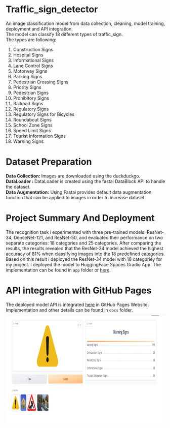 # Traffic_sign_detector
An image classification model from data collection, cleaning, model training, deployment and API integration.<br/>
The model can classify 18 different types of traffic_sign. <br/>
The types are following: <br/>
1. Construction Signs
 2. Hospital Signs
 3. Informational Signs
 4. Lane Control Signs
 5. Motorway Signs
 6. Parking Signs 
 7. Pedestrian Crossing Signs
 8. Priority Signs
 9. Pedestrian Signs 
 10. Prohibitory Signs
 11. Railroad  Signs
 12. Regulatory Signs
 13. Regulatory Signs for Bicycles
 14. Roundabout Signs
 15. School Zone Signs
 16. Speed Limit Signs
 17. Tourist Information Signs
 18. Warning Signs

 
# Dataset Preparation
 <b>Data Collection: </b> Images are downloaded using the duckduckgo.</br>
 <b>DataLoader : </b> DataLoader is created using the fastai DataBlock API to handle the dataset.</br>
 <b>Data Augmentation:</b> Using Fastai provides default data augmentation function that can be applied to images in order to increase dataset.

# Project Summary And Deployment
The recognition task i  experimented with three pre-trained models: ResNet-34, DenseNet-121, and ResNet-50, and evaluated their performance on two separate categories: 18 categories and 25 categories. After comparing the results, the results revealed that the ResNet-34 model achieved the highest accuracy of 81% when classifying images into the 18 predefined categories. Based on this result i deployed the ResNet-34 model with 18 categoriey for my project. I deployed the model to HuggingFace Spaces Gradio App. The implementation can be found in `app` folder or [here](https://huggingface.co/spaces/MdRiad/traffic_sign_recognizer).




# API integration with GitHub Pages
The deployed model API is integrated [here](https://github.com/riad5089/Traffic_sign_detector) in GitHub Pages Website. Implementation and other details can be found in `docs` folder.
 <img src="images/resnet_34_18.png" width=900 height=350>
